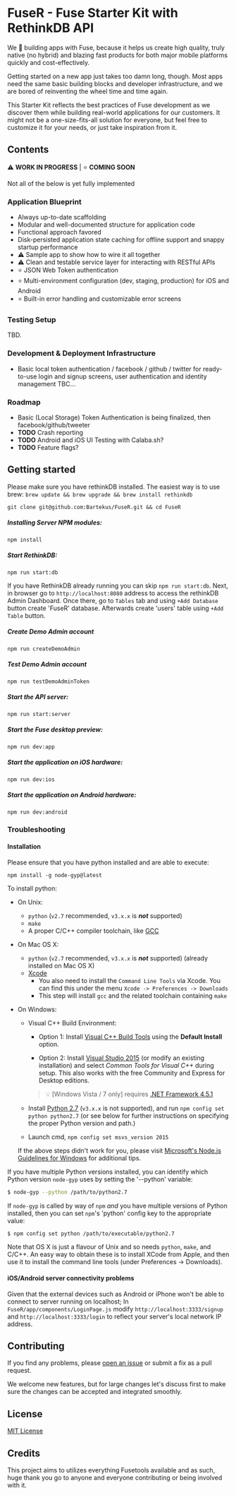 FuseR - Fuse Starter Kit with RethinkDB API
===

We :purple_heart: building apps with Fuse, because it helps us create high quality, truly native (no hybrid) and blazing fast products for both major mobile platforms quickly and cost-effectively.

Getting started on a new app just takes too damn long, though. Most apps need the same basic building blocks and developer infrastructure, and we are bored of reinventing the wheel time and time again.

This Starter Kit reflects the best practices of Fuse development as we discover them while building real-world applications for our customers.
It might not be a one-size-fits-all solution for everyone, but feel free to customize it for your needs, or just take inspiration from it.

## Contents

:warning: **WORK IN PROGRESS** |
:star: **COMING SOON**

Not all of the below is yet fully implemented

### Application Blueprint

* Always up-to-date scaffolding
* Modular and well-documented structure for application code
* Functional approach favored
* Disk-persisted application state caching for offline support and snappy startup performance
* :warning: Sample app to show how to wire it all together
* :warning: Clean and testable service layer for interacting with RESTful APIs
* :star: JSON Web Token authentication
* :star: Multi-environment configuration (dev, staging, production) for iOS and Android
* :star: Built-in error handling and customizable error screens

### Testing Setup

TBD.

### Development & Deployment Infrastructure

* Basic local token authentication / facebook / github / twitter for ready-to-use login and signup screens, user authentication and identity management
TBC...

### Roadmap

* Basic (Local Storage) Token Authentication is being finalized, then facebook/github/tweeter
* **TODO** Crash reporting
* **TODO** Android and iOS UI Testing with Calaba.sh?
* **TODO** Feature flags?

## Getting started

Please make sure you have rethinkDB installed. The easiest way is to use brew:
`brew update && brew upgrade && brew install rethinkdb`

`git clone git@github.com:Bartekus/FuseR.git && cd FuseR`

##### Installing Server NPM modules:
`npm install`

##### Start RethinkDB:
`npm run start:db`

If you have RethinkDB already running you can skip `npm run start:db`.
Next, in browser go to `http://localhost:8080` address to access the rethinkDB Admin Dashboard.
Once there, go to `Tables` tab and using `+Add Database` button create 'FuseR' database.
Afterwards create 'users' table using `+Add Table` button.

##### Create Demo Admin account
`npm run createDemoAdmin`

##### Test Demo Admin account
`npm run testDemoAdminToken`

##### Start the API server:
`npm run start:server`

##### Start the Fuse desktop preview:
`npm run dev:app`

##### Start the application on iOS hardware:
`npm run dev:ios`

##### Start the application on Android hardware:
`npm run dev:android`

### Troubleshooting
#### Installation
Please ensure that you have python installed and are able to execute:

`npm install -g node-gyp@latest`

To install python:

  * On Unix:
    * `python` (`v2.7` recommended, `v3.x.x` is __*not*__ supported)
    * `make`
    * A proper C/C++ compiler toolchain, like [GCC](https://gcc.gnu.org)
  * On Mac OS X:
    * `python` (`v2.7` recommended, `v3.x.x` is __*not*__ supported) (already installed on Mac OS X)
    * [Xcode](https://developer.apple.com/xcode/download/)
      * You also need to install the `Command Line Tools` via Xcode. You can find this under the menu `Xcode -> Preferences -> Downloads`
      * This step will install `gcc` and the related toolchain containing `make`
  * On Windows:
    * Visual C++ Build Environment:
      * Option 1: Install [Visual C++ Build Tools](http://go.microsoft.com/fwlink/?LinkId=691126) using the **Default Install** option.

      * Option 2: Install [Visual Studio 2015](https://www.visualstudio.com/products/visual-studio-community-vs) (or modify an existing installation) and select *Common Tools for Visual C++* during setup. This also works with the free Community and Express for Desktop editions.

      > :bulb: [Windows Vista / 7 only] requires [.NET Framework 4.5.1](http://www.microsoft.com/en-us/download/details.aspx?id=40773)

    * Install [Python 2.7](https://www.python.org/downloads/) (`v3.x.x` is not supported), and run `npm config set python python2.7` (or see below for further instructions on specifying the proper Python version and path.)
    * Launch cmd, `npm config set msvs_version 2015`

    If the above steps didn't work for you, please visit [Microsoft's Node.js Guidelines for Windows](https://github.com/Microsoft/nodejs-guidelines/blob/master/windows-environment.md#compiling-native-addon-modules) for additional tips.

If you have multiple Python versions installed, you can identify which Python
version `node-gyp` uses by setting the '--python' variable:

``` bash
$ node-gyp --python /path/to/python2.7
```

If `node-gyp` is called by way of `npm` *and* you have multiple versions of
Python installed, then you can set `npm`'s 'python' config key to the appropriate
value:

``` bash
$ npm config set python /path/to/executable/python2.7
```

Note that OS X is just a flavour of Unix and so needs `python`, `make`, and C/C++.
An easy way to obtain these is to install XCode from Apple,
and then use it to install the command line tools (under Preferences -> Downloads).

#### iOS/Android server connectivity problems
Given that the external devices such as Android or iPhone won't be able to connect to server running on localhost;
In `FuseR/app/components/LoginPage.js` modify `http://localhost:3333/signup` and `http://localhost:3333/login` to reflect your server's local network IP address.

## Contributing

If you find any problems, please [open an issue](https://github.com/Bartekus/FuseR/issues/new) or submit a fix as a pull request.

We welcome new features, but for large changes let's discuss first to make sure the changes can be accepted and integrated smoothly.

## License

[MIT License](LICENSE)

## Credits

This project aims to utilizes everything Fusetools available and as such, huge thank you go to anyone and everyone contributing or being involved with it.
